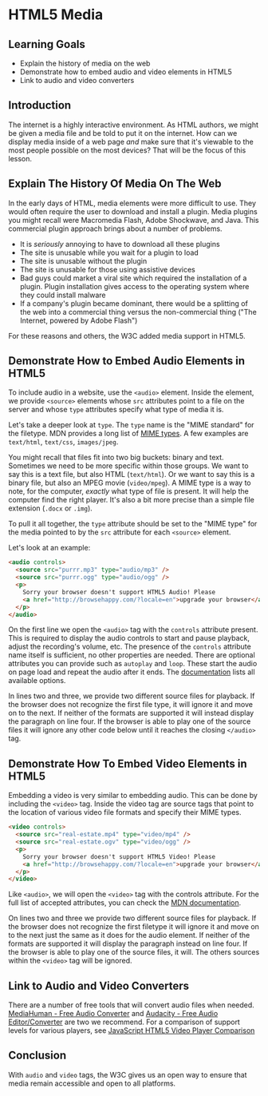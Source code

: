 # HTML5 Media


## Learning Goals

- Explain the history of media on the web
- Demonstrate how to embed audio and video elements in HTML5
- Link to audio and video converters

## Introduction

The internet is a highly interactive environment. As HTML authors, we might be
given a media file and be told to put it on the internet. How can we display
media inside of a web page _and_ make sure that it's viewable to the most
people possible on the most devices? That will be the focus of this lesson.

## Explain The History Of Media On The Web

In the early days of HTML, media elements were more difficult to use. They
would often require the user to download and install a plugin. Media plugins
you might recall were Macromedia Flash, Adobe Shockwave, and Java. This
commercial plugin approach brings about a number of problems.

- It is _seriously_ annoying to have to download all these plugins
- The site is unusable while you wait for a plugin to load
- The site is unusable without the plugin
- The site is unusable for those using assistive devices
- Bad guys could market a viral site which required the installation of a
  plugin. Plugin installation gives access to the operating system where they
  could install malware
- If a company's plugin became dominant, there would be a splitting of the web
  into a commercial thing versus the non-commercial thing ("The Internet,
  powered by Adobe Flash")

For these reasons and others, the W3C added media support in HTML5.

## Demonstrate How to Embed Audio Elements in HTML5

To include audio in a website, use the `<audio>` element. Inside the element, we
provide `<source>` elements whose `src` attributes point to a file on the server
and whose `type` attributes specify what type of media it is.

Let's take a deeper look at `type`. The `type` name is the "MIME standard" for
the filetype. MDN provides a long list of [MIME types][mime types]. A few
examples are `text/html`, `text/css`, `images/jpeg`.

You might recall that files fit into two big buckets: binary and text. Sometimes
we need to be more specific within those groups. We want to say this is a text
file, but also HTML (`text/html`). Or we want to say this is a binary file, but
also an MPEG movie (`video/mpeg`). A MIME type is a way to note, for the
computer, _exactly_ what type of file is present. It will help the computer find
the right player. It's also a bit more precise than a simple file extension
(`.docx` or `.img`).

To pull it all together, the `type` attribute should be set to the "MIME type"
for the media pointed to by the `src` attribute for each `<source>` element.

Let's look at an example:

```html
<audio controls>
  <source src="purrr.mp3" type="audio/mp3" />
  <source src="purrr.ogg" type="audio/ogg" />
  <p>
    Sorry your browser doesn't support HTML5 Audio! Please
    <a href="http://browsehappy.com/?locale=en">upgrade your browser</a>.
  </p>
</audio>
```

On the first line we open the `<audio>` tag with the `controls` attribute
present. This is required to display the audio controls to start and pause
playback, adjust the recording's volume, etc. The presence of the `controls`
attribute name itself is sufficient, no other properties are needed. There are
optional attributes you can provide such as `autoplay` and `loop`. These start
the audio on page load and repeat the audio after it ends. The
[documentation][audio] lists all available options.

In lines two and three, we provide two different source files for playback. If
the browser does not recognize the first file type, it will ignore it and move
on to the next. If neither of the formats are supported it will instead display
the paragraph on line four. If the browser is able to play one of the source
files it will ignore any other code below until it reaches the closing
`</audio>` tag.

## Demonstrate How To Embed Video Elements in HTML5

Embedding a video is very similar to embedding audio. This can be done by
including the `<video>` tag. Inside the video tag are source tags that point to
the location of various video file formats and specify their MIME types.

```html
<video controls>
  <source src="real-estate.mp4" type="video/mp4" />
  <source src="real-estate.ogv" type="video/ogg" />
  <p>
    Sorry your browser doesn't support HTML5 Video! Please
    <a href="http://browsehappy.com/?locale=en">upgrade your browser</a>.
  </p>
</video>
```

Like `<audio>`, we will open the `<video>` tag with the controls attribute. For
the full list of accepted attributes, you can check the
[MDN documentation][video].

On lines two and three we provide two different source files for playback. If
the browser does not recognize the first filetype it will ignore it and move on
to the next just the same as it does for the audio element. If neither of the
formats are supported it will display the paragraph instead on line four. If the
browser is able to play one of the source files, it will. The others sources
within the `<video>` tag will be ignored.

## Link to Audio and Video Converters

There are a number of free tools that will convert audio files when needed.
[MediaHuman - Free Audio Converter](http://www.mediahuman.com/audio-converter/)
and
[Audacity - Free Audio Editor/Converter](https://sourceforge.net/projects/audacity/)
are two we recommend. For a comparison of support levels for various players,
see
[JavaScript HTML5 Video Player Comparison](https://praegnanz.de/html5video/)

## Conclusion

With `audio` and `video` tags, the W3C gives us an open way to ensure that media
remain accessible and open to all platforms.

[mime types]: https://developer.mozilla.org/en-US/docs/Web/HTTP/Basics_of_HTTP/MIME_types/Complete_list_of_MIME_types
[audio]: https://developer.mozilla.org/en-US/docs/Web/HTML/Element/audio
[video]: https://developer.mozilla.org/en-US/docs/Web/HTML/Element/video
